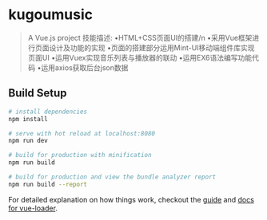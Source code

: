 # kugoumusic

> A Vue.js project
 技能描述:
     •HTML+CSS页面UI的搭建/n
     •采用Vue框架进行页面设计及功能的实现
     •页面的搭建部分运用Mint-UI移动端组件库实现页面UI
     •运用Vuex实现音乐列表与播放器的联动
     •运用EX6语法编写功能代码
     •运用axios获取后台json数据


## Build Setup

``` bash
# install dependencies
npm install

# serve with hot reload at localhost:8080
npm run dev

# build for production with minification
npm run build

# build for production and view the bundle analyzer report
npm run build --report
```

For detailed explanation on how things work, checkout the [guide](http://vuejs-templates.github.io/webpack/) and [docs for vue-loader](http://vuejs.github.io/vue-loader).
